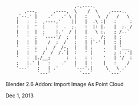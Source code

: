                                              
		                      ,-.----.               
		   ,---,      ,----,  \    /  \    ,----..   
		,`--.' |    .'   .' \ |   :    \  /   /   \  
		|   :  :  ,----,'    ||   |  .\ :|   :     : 
		:   |  '  |    :  .  ;.   :  |: |.   |  ;. / 
		|   :  |  ;    |.'  / |   |   \ :.   ; /--`  
		'   '  ;  `----'/  ;  |   : .   /;   | ;     
		|   |  |    /  ;  /   ;   | |`-' |   : |     
		'   :  ;   ;  /  /-,  |   | ;    .   | '___  
		|   |  '  /  /  /.`|  :   ' |    '   ; : .'| 
		'   :  |./__;      :  :   : :    '   | '/  : 
		;   |.' |   :    .'   |   | :    |   :    /  
		'---'   ;   | .'      `---'.|     \   \ .'   
		        `---'           `---`      `---`     
                                             
 Blender 2.6 Addon: Import Image As Point Cloud 
 
 Dec 1, 2013
 
 
 
 
 
 
 
 
 
 